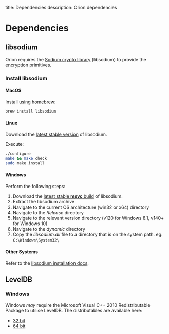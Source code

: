 title: Dependencies
description: Orion dependencies  
<!--- END of page meta data -->

# Dependencies

## libsodium

Orion requires the [Sodium crypto library](https://download.libsodium.org/doc/) (libsodium) to provide the encryption 
primitives.
 
### Install libsodium

#### MacOS

Install using [homebrew](https://brew.sh/):
```bash
brew install libsodium
```

#### Linux

Download the [latest stable version](https://download.libsodium.org/libsodium/releases/LATEST.tar.gz) 
of libsodium.
 
Execute:
``` bash
./configure
make && make check
sudo make install
```

#### Windows

Perform the following steps:
1. Download the [latest stable **msvc** build](https://download.libsodium.org/libsodium/releases/) of libsodium.
1. Extract the libsodium archive
1. Navigate to the current OS architecture (win32 or x64) directory
1. Navigate to the _Release_ directory
1. Navigate to the relevant version directory (v120 for Windows 8.1, v140+ for Windows 10)
1. Navigate to the _dynamic_ directory
1. Copy the _libsodium.dll_ file to a directory that is on the system path.  eg: `C:\Windows\System32\`

#### Other Systems

Refer to the [libsodium installation docs](https://download.libsodium.org/doc/installation/). 

## LevelDB

### Windows

Windows _may_ require the Microsoft Visual C++ 2010 Redistributable Package to utilise LevelDB.  The distributables are available here:

* [32 bit](https://www.microsoft.com/en-au/download/details.aspx?id=5555)
* [64 bit](https://www.microsoft.com/en-au/download/details.aspx?id=14632)
